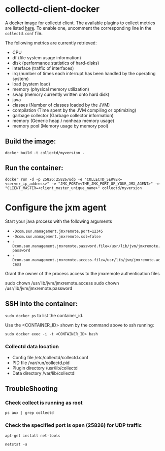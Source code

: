 # collectd-client-docker
A docker image for collectd client.
The available plugins to collect metrics are listed [here](https://collectd.org/wiki/index.php/Table_of_Plugins). To enable one, uncomment the corresponding line in the `collectd.conf` file.

The following metrics are currently retrieved:

* CPU
* df (file system usage information)
* disk (performance statistics of hard-disks)
* interface (traffic of interfaces)
* irq (number of times each interrupt has been handled by the operating system)
* load (system load)
* memory (physical memory utilization)
* swap (memory currently written onto hard disk)
* java
 * classes (Number of classes loaded by the JVM)
 * compilation (Time spent by the JVM compiling or optimizing)
 * garbage collector (Garbage collector information)
 * memory (Generic heap / nonheap memory usage)
 * memory pool (Memory usage by memory pool)

## Build the image:

`docker build -t collectd/myversion .`

## Run the container:

`docker run -d -p 25826:25826/udp -e "COLLECTD_SERVER=<server_ip_address>" -e "JMX_PORT=<THE_JMX_PORT_OF_YOUR_JMX_AGENT>" -e "CLIENT_MASTER=<client_master_unique_name>" collectd/myversion`

# Configure the jxm agent

Start your java process with the following arguments

* `-Dcom.sun.management.jmxremote.port=12345`
* `-Dcom.sun.management.jmxremote.ssl=false`
* `-Dcom.sun.management.jmxremote.password.file=/usr/lib/jvm/jmxremote.password`
* `-Dcom.sun.management.jmxremote.access.file=/usr/lib/jvm/jmxremote.access`

Grant the owner of the process access to the jmxremote authentication files

sudo chown <owner> /usr/lib/jvm/jmxremote.access
sudo chown <owner> /usr/lib/jvm/jmxremote.password

## SSH into the container:

`sudo docker ps` to list the container_id.

Use the <CONTAINER_ID> shown by the command above to ssh running:

`sudo docker exec -i -t <CONTAINER_ID> bash`

### Collectd data location

  * Config file       /etc/collectd/collectd.conf
  * PID file          /var/run/collectd.pid
  * Plugin directory  /usr/lib/collectd
  * Data directory    /var/lib/collectd

 
## TroubleShooting
 
### Check collect is running as root 
`ps aux | grep collectd`

### Check the specified port is open (25826) for UDP traffic
`apt-get install net-tools`

`netstat -a`
